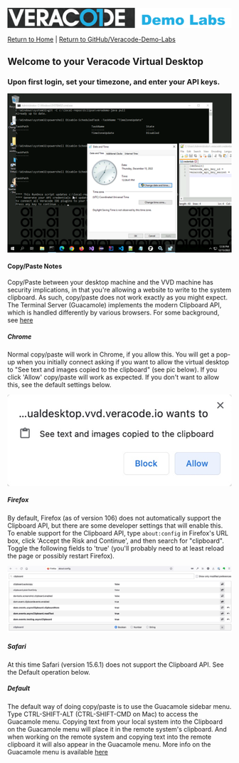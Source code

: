 ![Veracode Demo Labs](/images/veracode-demo-labs-banner-wide.png)

[Return to Home](/)  |  [Return to GitHub/Veracode-Demo-Labs](https://github.com/veracode-demo-labs)


## Welcome to your Veracode Virtual Desktop

###  Upon first login, set your timezone, and enter your API keys.

![Veracode Demo Labs](images/FirstLogin.png)

#### Copy/Paste Notes
Copy/Paste between your desktop machine and the VVD machine has security implications, in that you're allowing a website to write to the system clipboard.  As such, copy/paste does not work exactly as you might expect.  The Terminal Server (Guacamole) implements the modern Clipboard API, which is handled differently by various browsers.  For some background, see [here](https://guacamole.apache.org/faq/#local-clipboard)

##### Chrome
Normal copy/paste will work in Chrome, if you allow this.  You will get a pop-up when you initially connect asking if you want to allow the virtual desktop to "See text and images copied to the clipboard" (see pic below).  If you click 'Allow' copy/paste will work as expected.  If you don't want to allow this, see the default settings below.

![Chrome clipboard access](images/chrome-allow-clipboard.jpg)

##### Firefox
By default, Firefox (as of version 106) does not automatically support the Clipboard API, but there are some developer settings that will enable this.  To enable support for the Clipboard API, type `about:config` in Firefox's URL box, click 'Accept the Risk and Continue', and then search for "clipboard".  Toggle the following fields to 'true' (you'll probably need to at least reload the page or possibly restart Firefox).

![Firefox clipboard access](images/firefox-allow-clipboard.jpg)

##### Safari
At this time Safari (version 15.6.1) does not support the Clipboard API.  See the Default operation below.

##### Default
The default way of doing copy/paste is to use the Guacamole sidebar menu.  Type CTRL-SHIFT-ALT (CTRL-SHIFT-CMD on Mac) to access the Guacamole menu.  Copying text from your local system into the Clipboard on the Guacamole menu will place it in the remote system's clipboard.  And when working on the remote system and copying text into the remote clipboard it will also appear in the Guacamole menu.  More info on the Guacamole menu is available [here](https://guacamole.apache.org/doc/gug/using-guacamole.html#client-screen)

